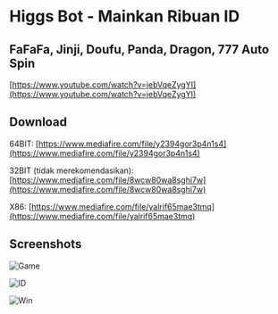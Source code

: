 # Higgs Bot - Mainkan Ribuan ID

## FaFaFa, Jinji, Doufu, Panda, Dragon, 777 Auto Spin

[https://www.youtube.com/watch?v=jebVqeZygYI](https://www.youtube.com/watch?v=jebVqeZygYI)

## Download
64BIT: [https://www.mediafire.com/file/y2394gor3p4n1s4](https://www.mediafire.com/file/y2394gor3p4n1s4)

32BIT (tidak merekomendasikan): [https://www.mediafire.com/file/8wcw80wa8sghi7w](https://www.mediafire.com/file/8wcw80wa8sghi7w)

X86: [https://www.mediafire.com/file/yalrif65mae3tmq](https://www.mediafire.com/file/yalrif65mae3tmq)

## Screenshots
![Game](https://i.ibb.co/5hM9PGj/Higgs-Bot-Game.jpg)

![ID](https://i.ibb.co/ZmWfRb7/Higgs-Bot-ID.jpg)

![Win](https://i.ibb.co/jrN09pr/Higgs-Bot-WIN.jpg)

